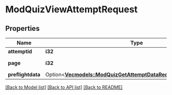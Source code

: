 # ModQuizViewAttemptRequest

## Properties

Name | Type | Description | Notes
------------ | ------------- | ------------- | -------------
**attemptid** | **i32** | attempt id | 
**page** | **i32** | page number | 
**preflightdata** | Option<[**Vec<models::ModQuizGetAttemptDataRequestPreflightdataInner>**](mod_quiz_get_attempt_data_request_preflightdata_inner.md)> |  | [optional]

[[Back to Model list]](../README.md#documentation-for-models) [[Back to API list]](../README.md#documentation-for-api-endpoints) [[Back to README]](../README.md)


